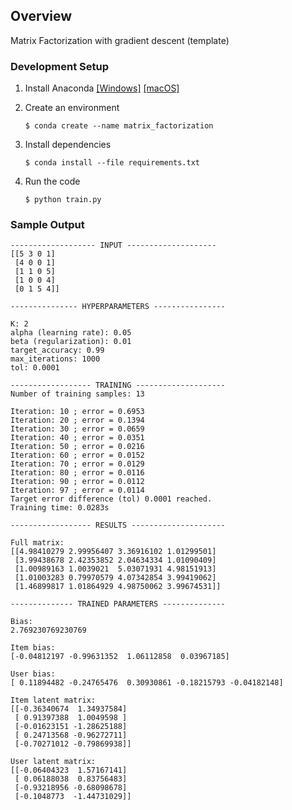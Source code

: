 ## Overview
Matrix Factorization with gradient descent (template)

### Development Setup
1. Install Anaconda [\[Windows\]](https://docs.anaconda.com/anaconda/install/windows/) [\[macOS\]](https://docs.anaconda.com/anaconda/install/mac-os/)

2. Create an environment
    ```
    $ conda create --name matrix_factorization
    ```

3. Install dependencies
    ```
    $ conda install --file requirements.txt
    ```

4. Run the code
    ```
    $ python train.py
    ```

### Sample Output

    ------------------- INPUT --------------------
    [[5 3 0 1]
     [4 0 0 1]
     [1 1 0 5]
     [1 0 0 4]
     [0 1 5 4]]

    --------------- HYPERPARAMETERS ----------------

    K: 2
    alpha (learning rate): 0.05
    beta (regularization): 0.01
    target_accuracy: 0.99
    max_iterations: 1000
    tol: 0.0001

    ------------------ TRAINING --------------------
    Number of training samples: 13

    Iteration: 10 ; error = 0.6953
    Iteration: 20 ; error = 0.1394
    Iteration: 30 ; error = 0.0659
    Iteration: 40 ; error = 0.0351
    Iteration: 50 ; error = 0.0216
    Iteration: 60 ; error = 0.0152
    Iteration: 70 ; error = 0.0129
    Iteration: 80 ; error = 0.0116
    Iteration: 90 ; error = 0.0112
    Iteration: 97 ; error = 0.0114
    Target error difference (tol) 0.0001 reached.
    Training time: 0.0283s

    ------------------ RESULTS ---------------------

    Full matrix:
    [[4.98410279 2.99956407 3.36916102 1.01299501]
     [3.99438678 2.42353852 2.04634334 1.01090409]
     [1.00989163 1.0039021  5.03071931 4.98151913]
     [1.01003283 0.79970579 4.07342854 3.99419062]
     [1.46899817 1.01864929 4.98750062 3.99674531]]

    -------------- TRAINED PARAMETERS --------------

    Bias:
    2.769230769230769

    Item bias:
    [-0.04812197 -0.99631352  1.06112858  0.03967185]

    User bias:
    [ 0.11894482 -0.24765476  0.30930861 -0.18215793 -0.04182148]

    Item latent matrix:
    [[-0.36340674  1.34937584]
     [ 0.91397388  1.0049598 ]
     [-0.01623151 -1.28625188]
     [ 0.24713568 -0.96272711]
     [-0.70271012 -0.79869938]]

    User latent matrix:
    [[-0.06404323  1.57167141]
     [ 0.06188038  0.83756483]
     [-0.93218956 -0.68098678]
     [-0.1048773  -1.44731029]]

